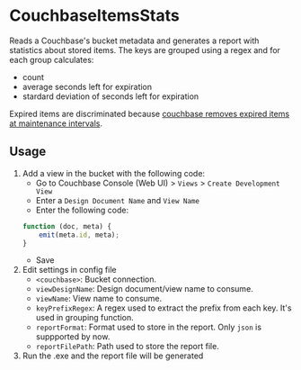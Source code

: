 CouchbaseItemsStats
===================

Reads a Couchbase's bucket metadata and generates a report with statistics about stored items.
The keys are grouped using a regex and for each group calculates:
* count
* average seconds left for expiration
* stardard deviation of seconds left for expiration

Expired items are discriminated because [couchbase removes expired items at maintenance intervals](http://docs.couchbase.com/developer/dev-guide-3.0/keys-values.html).

## Usage

1. Add a view in the bucket with the following code:
	* Go to Couchbase Console (Web UI) > `Views` > `Create Development View`
	* Enter a `Design Document Name` and `View Name`
	* Enter the following code:
	```js
    function (doc, meta) {
		emit(meta.id, meta);
    }
    ```
    * Save
2. Edit settings in config file
	* `<couchbase>`: Bucket connection.
	* `viewDesignName`: Design document/view name to consume.
    * `viewName`: View name to consume.
    * `keyPrefixRegex`: A regex used to extract the prefix from each key. It's used in grouping function.
    * `reportFormat`: Format used to store in the report. Only `json` is suppported by now.
    * `reportFilePath`: Path used to store the report file.
3. Run the .exe and the report file will be generated
